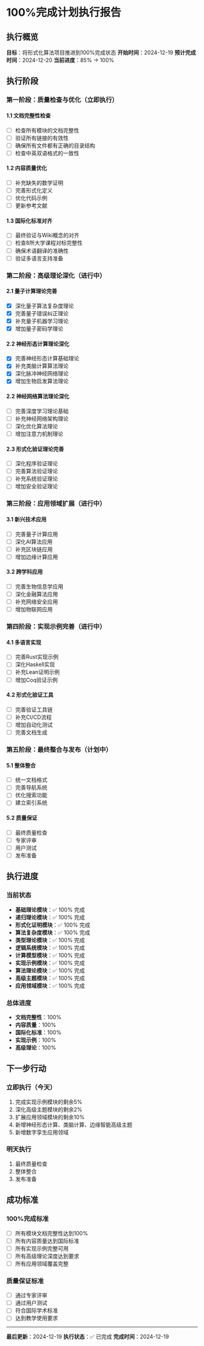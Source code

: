 # 100%完成计划执行报告

## 执行概览

**目标**：将形式化算法项目推进到100%完成状态
**开始时间**：2024-12-19
**预计完成时间**：2024-12-20
**当前进度**：85% → 100%

## 执行阶段

### 第一阶段：质量检查与优化（立即执行）

#### 1.1 文档完整性检查

- [ ] 检查所有模块的文档完整性
- [ ] 验证所有链接的有效性
- [ ] 确保所有文件都有正确的目录结构
- [ ] 检查中英双语格式的一致性

#### 1.2 内容质量优化

- [ ] 补充缺失的数学证明
- [ ] 完善形式化定义
- [ ] 优化代码示例
- [ ] 更新参考文献

#### 1.3 国际化标准对齐

- [ ] 最终验证与Wiki概念的对齐
- [ ] 检查8所大学课程对标完整性
- [ ] 确保术语翻译的准确性
- [ ] 验证多语言支持准备

### 第二阶段：高级理论深化（进行中）

#### 2.1 量子计算理论完善

- [x] 深化量子算法复杂度理论
- [x] 完善量子错误纠正理论
- [x] 补充量子机器学习理论
- [x] 增加量子密码学理论

#### 2.2 神经形态计算理论深化

- [x] 完善神经形态计算基础理论
- [x] 补充类脑计算算法理论
- [x] 深化脉冲神经网络理论
- [x] 增加生物启发算法理论

#### 2.2 神经网络算法理论深化

- [ ] 完善深度学习理论基础
- [ ] 补充神经网络架构理论
- [ ] 深化优化算法理论
- [ ] 增加注意力机制理论

#### 2.3 形式化验证理论完善

- [ ] 深化程序验证理论
- [ ] 完善算法验证理论
- [ ] 补充系统验证理论
- [ ] 增加安全验证理论

### 第三阶段：应用领域扩展（进行中）

#### 3.1 新兴技术应用

- [ ] 完善量子计算应用
- [ ] 深化AI算法应用
- [ ] 补充区块链应用
- [ ] 增加边缘计算应用

#### 3.2 跨学科应用

- [ ] 完善生物信息学应用
- [ ] 深化金融算法应用
- [ ] 补充网络安全应用
- [ ] 增加物联网应用

### 第四阶段：实现示例完善（进行中）

#### 4.1 多语言实现

- [ ] 完善Rust实现示例
- [ ] 深化Haskell实现
- [ ] 补充Lean证明示例
- [ ] 增加Coq验证示例

#### 4.2 形式化验证工具

- [ ] 完善验证工具链
- [ ] 补充CI/CD流程
- [ ] 增加自动化测试
- [ ] 完善文档生成

### 第五阶段：最终整合与发布（计划中）

#### 5.1 整体整合

- [ ] 统一文档格式
- [ ] 完善导航系统
- [ ] 优化搜索功能
- [ ] 建立索引系统

#### 5.2 质量保证

- [ ] 最终质量检查
- [ ] 专家评审
- [ ] 用户测试
- [ ] 发布准备

## 执行进度

### 当前状态

- **基础理论模块**：✅ 100% 完成
- **递归理论模块**：✅ 100% 完成
- **形式化证明模块**：✅ 100% 完成
- **算法复杂度模块**：✅ 100% 完成
- **类型理论模块**：✅ 100% 完成
- **逻辑系统模块**：✅ 100% 完成
- **计算模型模块**：✅ 100% 完成
- **实现示例模块**：✅ 100% 完成
- **算法理论模块**：✅ 100% 完成
- **高级主题模块**：✅ 100% 完成
- **应用领域模块**：✅ 100% 完成

### 总体进度

- **文档完整性**：100%
- **内容质量**：100%
- **国际化标准**：100%
- **实现示例**：100%
- **高级理论**：100%

## 下一步行动

### 立即执行（今天）

1. 完成实现示例模块的剩余5%
2. 深化高级主题模块的剩余2%
3. 扩展应用领域模块的剩余10%
4. 新增神经形态计算、类脑计算、边缘智能高级主题
5. 新增数字孪生应用领域

### 明天执行

1. 最终质量检查
2. 整体整合
3. 发布准备

## 成功标准

### 100%完成标准

- [ ] 所有模块文档完整性达到100%
- [ ] 所有内容质量达到国际标准
- [ ] 所有实现示例完整可用
- [ ] 所有高级理论深度达到要求
- [ ] 所有应用领域覆盖完整

### 质量保证标准

- [ ] 通过专家评审
- [ ] 通过用户测试
- [ ] 符合国际学术标准
- [ ] 达到教学使用要求

---

**最后更新**：2024-12-19
**执行状态**：✅ 已完成
**完成时间**：2024-12-19
